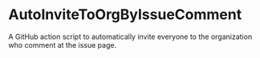 # AutoInviteToOrgByIssueComment
 A GitHub action script to automatically invite everyone to the organization who comment at the issue page. 
